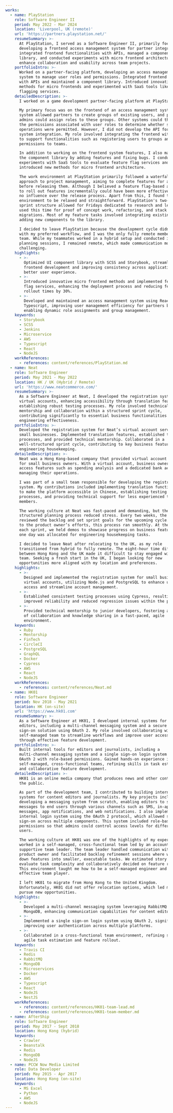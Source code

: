 ```yaml
---
works:
  - name: PlayStation
    role: Software Engineer II
    period: May 2022 - Mar 2024
    location: 'Liverpool, UK (remote)'
    url: 'https://partners.playstation.net/'
    resumeSummary: >-
      At PlayStation, I served as a Software Engineer II, primarily focusing on
      developing a frontend access management system for partner integration. I
      integrated frontend functionalities with APIs, managed a component
      library, and conducted experiments with micro frontend architecture to
      enhance collaboration and usability across team projects.
    portfolioIntro: >-
      Worked on a partner-facing platform, developing an access management
      system to manage user roles and permissions. Integrated frontend systems
      with APIs and maintained a component library. Introduced innovative
      methods for micro frontends and experimented with SaaS tools like feature
      flagging services.
    detailedDescription: >-
      I worked on a game development partner-facing platform at PlayStation.

      My primary focus was on the frontend of an access management system. This
      system allowed partners to create groups of existing users, and partner
      admins could assign roles to these groups. Other systems could then use
      the permissions associated with user roles to determine whether specific
      operations were permitted. However, I did not develop the API for external
      system integration. My role involved integrating the frontend with the API
      to support functionalities such as registering users to groups and adding
      permissions to teams.

      In addition to working on the frontend system features, I also maintained
      the component library by adding features and fixing bugs. I conducted
      experiments with SaaS tools to evaluate feature flag services and
      introduced new methods for micro frontend architecture.

      The work environment at PlayStation primarily followed a waterfall
      approach to project management, aiming to complete features for all users
      before releasing them. Although I believed a feature flag-based approach
      to roll out features incrementally could have been more effective, I had
      no influence over the release process. Apart from this, I found the work
      environment to be relaxed and straightforward. PlayStation's two-week
      sprint structure allowed for Fridays dedicated to research and learning. I
      used this time for proof of concept work, refactoring, and stack
      migrations. Most of my feature tasks involved integrating existing APIs or
      adding new components to the library.

      I decided to leave PlayStation because the development cycle didn't align
      with my preferred workflow, and I was the only fully remote member of the
      team. While my teammates worked in a hybrid setup and conducted in-person
      planning sessions, I remained remote, which made communication more
      challenging.
    highlights:
      - >-
        Optimized UI component library with SCSS and Storybook, streamlining
        frontend development and improving consistency across applications for
        better user experience.
      - >-
        Introduced innovative micro frontend methods and implemented feature
        flag services, enhancing the deployment process and reducing feature
        rollout times by 30%.
      - >-
        Developed and maintained an access management system using React and
        Typescript, improving user management efficiency for partners by
        enabling dynamic role assignments and group management.
    keywords:
      - Storybook
      - SCSS
      - Jenkins
      - Microservice
      - AWS
      - Typescript
      - React
      - NodeJS
    workReferences:
      - references: content/references/PlayStation.md
  - name: Neat
    role: Software Engineer
    period: May 2021 - May 2022
    location: HK / UK (Hybrid / Remote)
    url: 'https://www.neatcommerce.com/'
    resumeSummary: >-
      As a Software Engineer at Neat, I developed the registration system for
      virtual accounts, enhancing accessibility through translation features and
      establishing robust testing processes. My role involved technical
      mentorship and collaboration within a structured sprint cycle,
      contributing significantly to essential business functionalities and
      engineering effectiveness.
    portfolioIntro: >-
      Developed the registration system for Neat’s virtual account service for
      small businesses. Implemented translation features, established testing
      processes, and provided technical mentorship. Collaborated in a
      well-structured sprint cycle, contributing to key business features and
      engineering housekeeping.
    detailedDescription: >-
      Neat was a Hong Kong-based company that provided virtual account services
      for small business owners. With a virtual account, business owners could
      access features such as spending analysis and a dedicated bank account for
      managing their operations.

      I was part of a small team responsible for developing the registration
      system. My contributions included implementing translation functionality
      to make the platform accessible in Chinese, establishing testing
      processes, and providing technical support for less experienced team
      members.

      The working culture at Neat was fast-paced and demanding, but the
      structured planning process reduced stress. Every two weeks, the team
      reviewed the backlog and set sprint goals for the upcoming cycle. Thanks
      to the product owner’s efforts, this process ran smoothly. At the end of
      each sprint, we held demos to showcase progress on business features, and
      one day was allocated for engineering housekeeping tasks.

      I decided to leave Neat after relocating to the UK, as my role
      transitioned from hybrid to fully remote. The eight-hour time difference
      between Hong Kong and the UK made it difficult to stay engaged with the
      team. Seeking a fresh start in the UK, I began looking for new
      opportunities more aligned with my location and preferences.
    highlights:
      - >-
        Designed and implemented the registration system for small business
        virtual accounts, utilizing Node.js and PostgreSQL to enhance user
        access and streamline account management.
      - >-
        Established consistent testing processes using Cypress, resulting in
        improved reliability and reduced regression issues within the platform.
      - >-
        Provided technical mentorship to junior developers, fostering a culture
        of collaboration and knowledge sharing in a fast-paced, agile
        environment.
    keywords:
      - Ruby
      - Mentorship
      - FinTech
      - CircleCI
      - PostgreSQL
      - GraphQL
      - Docker
      - Cypress
      - AWS
      - React
      - NodeJS
    workReferences:
      - references: content/references/Neat.md
  - name: HK01
    role: Software Engineer
    period: Nov 2018 - May 2021
    location: HK (on-site)
    url: 'https://www.hk01.com'
    resumeSummary: >-
      As a Software Engineer at HK01, I developed internal systems for content
      editors, including a multi-channel messaging system and a secure single
      sign-on solution using OAuth 2. My role involved collaborating within a
      self-managed team to streamline workflows and improve user access control
      through effective feature development.
    portfolioIntro: >-
      Built internal tools for editors and journalists, including a
      multi-channel messaging system and a single sign-on login system using
      OAuth 2 with role-based permissions. Gained hands-on experience in
      self-managed, cross-functional teams, refining skills in task estimation
      and collaborative feature development.
    detailedDescription: >-
      HK01 is an online media company that produces news and other content for
      the public.

      As part of the development team, I contributed to building internal
      systems for content editors and journalists. My key projects included
      developing a messaging system from scratch, enabling editors to send
      messages to end users through various channels such as SMS, in-app
      messages, app notifications, and web notifications. I also implemented an
      internal login system using the OAuth 2 protocol, which allowed single
      sign-on across multiple components. This system included role-based
      permissions so that admins could control access levels for different
      users.

      The working culture at HK01 was one of the highlights of my experience. I
      worked in a self-managed, cross-functional team led by an accountable and
      supportive team leader. The team leader handled communication with the
      product owner and facilitated backlog refinement sessions where we broke
      down features into smaller, executable tasks. We estimated story points to
      evaluate task complexity and collaboratively decided on feature rollouts.
      This environment taught me how to be a self-managed engineer and an
      effective team player.

      I left HK01 to migrate from Hong Kong to the United Kingdom.
      Unfortunately, HK01 did not offer relocation options, which led me to
      pursue new opportunities.
    highlights:
      - >-
        Developed a multi-channel messaging system leveraging RabbitMQ and
        MongoDB, enhancing communication capabilities for content editors.
      - >-
        Implemented a single sign-on login system using OAuth 2, significantly
        improving user authentication across multiple platforms.
      - >-
        Collaborated in a cross-functional team environment, refining skills in
        agile task estimation and feature rollout.
    keywords:
      - Travis CI
      - Redis
      - RabbitMQ
      - MongoDB
      - Microservices
      - Docker
      - AWS
      - Typescript
      - React
      - NodeJS
      - NestJS
    workReferences:
      - references: content/references/HK01-team-lead.md
      - references: content/references/HK01-team-member.md
  - name: AfterShip
    role: Software Engineer
    period: May 2017 - Sept 2018
    location: Hong Kong (hybrid)
    keywords:
      - Crawler
      - Beanstalk
      - Redis
      - MongoDB
      - NodeJS
  - name: PCCW Now Media Limited
    role: Data Developer
    period: May 2015 - Apr 2017
    location: Hong Kong (on-site)
    keywords:
      - MS Excel
      - Python
      - AWS
      - NodeJS
---
```


